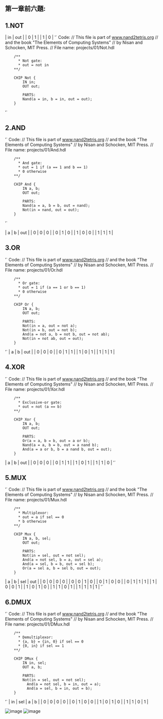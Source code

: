 ## 第一章前六題:

## 1.NOT


|  in   |  out  |
|   0   |   1   |
|   1   |   0   |
‵`
    Code:
        // This file is part of www.nand2tetris.org
        // and the book "The Elements of Computing Systems"
        // by Nisan and Schocken, MIT Press.
        // File name: projects/01/Not.hdl

        /**
          * Not gate:
          * out = not in
        **/

        CHIP Not {
            IN in;
            OUT out;

            PARTS:
            Nand(a = in, b = in, out = out);
        }

‵`











## 2.AND
‵`
    Code:
        // This file is part of www.nand2tetris.org
        // and the book "The Elements of Computing Systems"
        // by Nisan and Schocken, MIT Press.
        // File name: projects/01/And.hdl

        /**
          * And gate: 
          * out = 1 if (a == 1 and b == 1)
          * 0 otherwise
        **/

        CHIP And {
            IN a, b;
            OUT out;

            PARTS:
            Nand(a = a, b = b, out = nand);
	        Not(in = nand, out = out);
        }

‵`

|   a   |   b   |  out  |
|   0   |   0   |   0   |
|   0   |   1   |   0   |
|   1   |   0   |   0   |
|   1   |   1   |   1   |


## 3.OR
‵`
    Code:
        // This file is part of www.nand2tetris.org
        // and the book "The Elements of Computing Systems"
        // by Nisan and Schocken, MIT Press.
        // File name: projects/01/Or.hdl

        /**
          * Or gate:
          * out = 1 if (a == 1 or b == 1)
          * 0 otherwise
        **/

        CHIP Or {
            IN a, b;
            OUT out;

            PARTS:
            Not(in = a, out = not a);
	        Not(in = b, out = not b);
	        And(a = not a, b = not b, out = not ab);
	        Not(in = not ab, out = out);
        }
‵`
|   a   |   b   |  out  |
|   0   |   0   |   0   |
|   0   |   1   |   1   |
|   1   |   0   |   1   |
|   1   |   1   |   1   |


## 4.XOR
‵`
    Code:
        // This file is part of www.nand2tetris.org
        // and the book "The Elements of Computing Systems"
        // by Nisan and Schocken, MIT Press.
        // File name: projects/01/Xor.hdl

        /**
          * Exclusive-or gate:
          * out = not (a == b)
        **/

        CHIP Xor {
            IN a, b;
            OUT out;

            PARTS:
            Or(a = a, b = b, out = a or b);
	        Nand(a = a, b = b, out = a nand b);
	        And(a = a or b, b = a nand b, out = out);
        }

|   a   |   b   |  out  |
|   0   |   0   |   0   |
|   0   |   1   |   1   |
|   1   |   0   |   1   |
|   1   |   1   |   0   |
‵`


## 5.MUX
‵`
    Code:
        // This file is part of www.nand2tetris.org
        // and the book "The Elements of Computing Systems"
        // by Nisan and Schocken, MIT Press.
        // File name: projects/01/Mux.hdl

        /** 
          * Multiplexor:
          * out = a if sel == 0
          * b otherwise
        **/

        CHIP Mux {
	        IN a, b, sel;
	        OUT out;

	        PARTS:
	        Not(in = sel, out = not sel);
	        And(a = not sel, b = a, out = sel a);
	        And(a = sel, b = b, out = sel b);
	        Or(a = sel a, b = sel b, out = out);
        }
	
	
|   a   |   b   |  sel  |  out  |
|   0   |   0   |   0   |   0   |
|   0   |   0   |   1   |   0   |
|   0   |   1   |   0   |   0   |
|   0   |   1   |   1   |   1   |
|   1   |   0   |   0   |   1   |
|   1   |   0   |   1   |   0   |
|   1   |   1   |   0   |   1   |
|   1   |   1   |   1   |   1   |
‵`	
	
## 6.DMUX
‵`
    Code:
        // This file is part of www.nand2tetris.org
        // and the book "The Elements of Computing Systems"
        // by Nisan and Schocken, MIT Press.
        // File name: projects/01/DMux.hdl

        /**
          * Demultiplexor: 
          * {a, b} = {in, 0} if sel == 0
          * {0, in} if sel == 1
        **/

        CHIP DMux {
            IN in, sel;
            OUT a, b;

            PARTS:
            Not(in = sel, out = not sel);
	          And(a = not sel, b = in, out = a);
	          And(a = sel, b = in, out = b);
        }

‵`
|  in   |  sel  |   a   |   b   |
|   0   |   0   |   0   |   0   |
|   0   |   1   |   0   |   0   |
|   1   |   0   |   1   |   0   |
|   1   |   1   |   0   |   1   |


![image](./1.jpg)
![image](./2.jpg)
